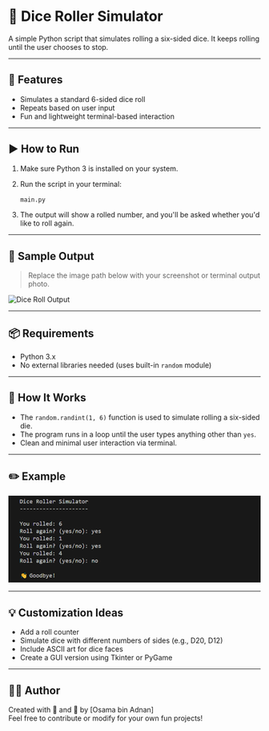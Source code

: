 # 🎲 Dice Roller Simulator

A simple Python script that simulates rolling a six-sided dice. It keeps rolling until the user chooses to stop.

---

## 🚀 Features

- Simulates a standard 6-sided dice roll
- Repeats based on user input
- Fun and lightweight terminal-based interaction

---

## ▶️ How to Run

1. Make sure Python 3 is installed on your system.

2. Run the script in your terminal:

    ```bash
    main.py
    ```

3. The output will show a rolled number, and you'll be asked whether you'd like to roll again.

---

## 📸 Sample Output

> Replace the image path below with your screenshot or terminal output photo.

![Dice Roll Output](output.png)

---

## 📦 Requirements

- Python 3.x
- No external libraries needed (uses built-in `random` module)

---

## 🧠 How It Works

- The `random.randint(1, 6)` function is used to simulate rolling a six-sided die.
- The program runs in a loop until the user types anything other than `yes`.
- Clean and minimal user interaction via terminal.

---

## ✏️ Example

![Dice Roll Example](Images/output.png)

---

## 💡 Customization Ideas

- Add a roll counter
- Simulate dice with different numbers of sides (e.g., D20, D12)
- Include ASCII art for dice faces
- Create a GUI version using Tkinter or PyGame

---

## 👨‍💻 Author

Created with 🎲 and 🐍 by [Osama bin Adnan]  
Feel free to contribute or modify for your own fun projects!
